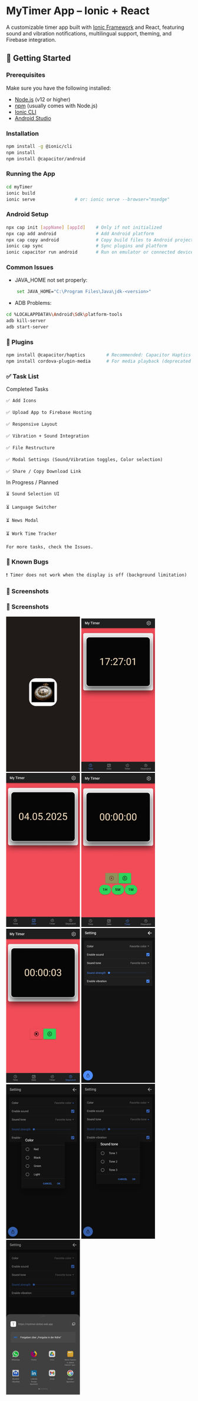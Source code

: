 # MyTimer App – Ionic + React

A customizable timer app built with [Ionic Framework](https://ionicframework.com/) and React, featuring sound and vibration notifications, multilingual support, theming, and Firebase integration.

## 🚀 Getting Started

### Prerequisites

Make sure you have the following installed:

- [Node.js](https://nodejs.org/) (v12 or higher)
- [npm](https://www.npmjs.com/) (usually comes with Node.js)
- [Ionic CLI](https://ionicframework.com/docs/cli)
- [Android Studio](https://developer.android.com/studio)

### Installation

```bash
npm install -g @ionic/cli
npm install
npm install @capacitor/android
```

### Running the App
```bash
cd myTimer
ionic build
ionic serve               # or: ionic serve --browser="msedge"
```

### Android Setup
```bash
npx cap init [appName] [appId]    # Only if not initialized
npx cap add android               # Add Android platform
npx cap copy android              # Copy build files to Android project
ionic cap sync                    # Sync plugins and platform
ionic capacitor run android       # Run on emulator or connected device
```

### Common Issues

- JAVA_HOME not set properly:
```bash
    set JAVA_HOME="C:\Program Files\Java\jdk-<version>"
```
- ADB Problems:
```bash
cd %LOCALAPPDATA%\Android\Sdk\platform-tools
adb kill-server
adb start-server
```

### 🔌 Plugins
```bash
npm install @capacitor/haptics        # Recommended: Capacitor Haptics for vibration
npm install cordova-plugin-media      # For media playback (deprecated but used)
```

### ✅ Task List

Completed Tasks

    ✅ Add Icons

    ✅ Upload App to Firebase Hosting

    ✅ Responsive Layout

    ✅ Vibration + Sound Integration

    ✅ File Restructure

    ✅ Modal Settings (Sound/Vibration toggles, Color selection)

    ✅ Share / Copy Download Link

In Progress / Planned

    ⏳ Sound Selection UI

    ⏳ Language Switcher

    ⏳ News Modal

    ⏳ Work Time Tracker

    For more tasks, check the Issues.

### 🐛 Known Bugs

    ❗ Timer does not work when the display is off (background limitation)


### 📸 Screenshots
### 📸 Screenshots
<img src="Bilder/Icon.jpeg" alt="Icon" width="200" />  
<img src="Bilder/time.jpeg" alt="Home" width="200" />  
<img src="Bilder/date.jpeg" alt="Datum" width="200" />  
<img src="Bilder/timer.jpeg" alt="Timer" width="200" />  
<img src="Bilder/Stopwatch.jpeg" alt="Stopwatch" width="200" />  
<img src="Bilder/setting.jpeg" alt="Setting" width="200" />  
<img src="Bilder/color.jpeg" alt="Hintergrundfarben" width="200" />  
<img src="Bilder/sound.jpeg" alt="Kingtone" width="200" />  
<img src="Bilder/share.jpeg" alt="Share Button" width="200" />  
